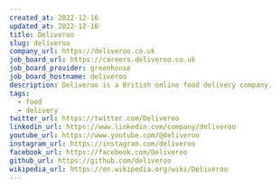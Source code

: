 ```yaml
---
created_at: 2022-12-16
updated_at: 2022-12-16
title: Deliveroo
slug: deliveroo
company_url: https://deliveroo.co.uk
job_board_url: https://careers.deliveroo.co.uk
job_board_provider: greenhouse
job_board_hostname: deliveroo
description: Deliveroo is a British online food delivery company.
tags:
  - food
  - delivery
twitter_url: https://twitter.com/Deliveroo
linkedin_url: https://www.linkedin.com/company/deliveroo
youtube_url: https://www.youtube.com/@deliveroo
instagram_url: https://instagram.com/deliveroo
facebook_url: https://facebook.com/Deliveroo
github_url: https://github.com/deliveroo
wikipedia_url: https://en.wikipedia.org/wiki/Deliveroo
---
```

